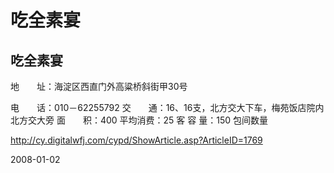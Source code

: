 # 吃全素宴

## 吃全素宴

地　　址：海淀区西直门外高粱桥斜街甲30号

电　　话：010－62255792
交　　通：16、16支，北方交大下车，梅苑饭店院内北方交大旁
面　　积：400
平均消费：25
客 容 量：150
包间数量

http://cy.digitalwfj.com/cypd/ShowArticle.asp?ArticleID=1769



2008-01-02